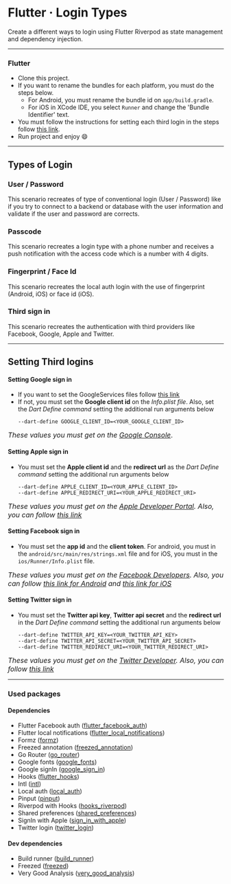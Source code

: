 # Flutter · Login Types

Create a different ways to login using Flutter Riverpod as state management and dependency injection.

------

### Flutter

* Clone this project.
* If you want to rename the bundles for each platform, you must do the steps below.
    * For Android, you must rename the bundle id on ```app/build.gradle```.
    * For iOS in XCode IDE, you select ```Runner``` and change the 'Bundle Identifier' text.
* You must follow the instructions for setting each third login in the steps follow [this link](#setting-third-logins).
* Run project and enjoy :smile:

------

## Types of Login

### User / Password

This scenario recreates of type of conventional login (User / Password) like if you try to connect to a backend or
database with the user information and validate if the user and password are corrects.

### Passcode

This scenario recreates a login type with a phone number and receives a push notification with the access code which is
a number with 4 digits.

### Fingerprint / Face Id

This scenario recreates the local auth login with the use of fingerprint (Android, iOS) or face id (iOS).

### Third sign in

This scenario recreates the authentication with third providers like Facebook, Google, Apple and Twitter.

------

## Setting Third logins

#### Setting Google sign in

* If you want to set the GoogleServices files
  follow [this link](https://pub.dev/packages/google_sign_in#platform-integration)
* If not, you must set the **Google client id** on the *Info.plist file*. Also, set the *Dart Define command* setting
  the additional run arguments below
  ```
  --dart-define GOOGLE_CLIENT_ID=<YOUR_GOOGLE_CLIENT_ID>
  ```

<font size="3">*These values you must get on
the [Google Console](https://console.cloud.google.com/apis/dashboard?project=to-do-app-6da92)*.</font>

#### Setting Apple sign in

* You must set the **Apple client id** and the **redirect url** as the *Dart Define command* setting the additional run
  arguments below
  ```
  --dart-define APPLE_CLIENT_ID=<YOUR_APPLE_CLIENT_ID>
  --dart-define APPLE_REDIRECT_URI=<YOUR_APPLE_REDIRECT_URI>
  ```

<font size="3">*These values you must get on the [Apple Developer Portal](https://developer.apple.com). Also, you can
follow [this link](https://pub.dev/packages/sign_in_with_apple#integration)*</font>

#### Setting Facebook sign in

* You must set the **app id** and the **client token**. For android, you must in
  the ```android/src/main/res/strings.xml``` file and for iOS, you must in the ```ios/Runner/Info.plist``` file.

<font size="3">*These values you must get on the [Facebook Developers](https://developers.facebook.com). Also, you can
follow [this link for Android](https://facebook.meedu.app/docs/5.x.x/android)
and [this link for iOS](https://facebook.meedu.app/docs/5.x.x/ios)*</font>

#### Setting Twitter sign in

* You must set the **Twitter api key**, **Twitter api secret** and the **redirect url** in the *Dart Define command*
  setting the additional run arguments below
  ```
  --dart-define TWITTER_API_KEY=<YOUR_TWITTER_API_KEY>
  --dart-define TWITTER_API_SECRET=<YOUR_TWITTER_API_SECRET>
  --dart-define TWITTER_REDIRECT_URI=<YOUR_TWITTER_REDIRECT_URI>
  ```

<font size="3">*These values you must get on the [Twitter Developer](https://developer.twitter.com). Also, you can
follow [this link](https://pub.dev/packages/twitter_login#twitter-configuration)*</font>

------

### Used packages

#### Dependencies

- Flutter Facebook auth ([flutter_facebook_auth](https://pub.dev/packages/flutter_facebook_auth))
- Flutter local notifications ([flutter_local_notifications](https://pub.dev/packages/flutter_local_notifications))
- Formz ([formz](https://pub.dev/packages/formz))
- Freezed annotation ([freezed_annotation](https://pub.dev/packages/freezed_annotation))
- Go Router ([go_router](https://pub.dev/packages/go_router))
- Google fonts ([google_fonts](https://pub.dev/packages/google_fonts))
- Google signIn ([google_sign_in](https://pub.dev/packages/google_sign_in))
- Hooks ([flutter_hooks](https://pub.dev/packages/flutter_hooks))
- Intl ([intl](https://pub.dev/packages/intl))
- Local auth ([local_auth](https://pub.dev/packages/local_auth))
- Pinput ([pinput](https://pub.dev/packages/pinput))
- Riverpod with Hooks ([hooks_riverpod](https://pub.dev/packages/hooks_riverpod))
- Shared preferences ([shared_preferences](https://pub.dev/packages/shared_preferences))
- SignIn with Apple ([sign_in_with_apple](https://pub.dev/packages/sign_in_with_apple))
- Twitter login ([twitter_login](https://pub.dev/packages/twitter_login))

#### Dev dependencies

- Build runner ([build_runner](https://pub.dev/packages/build_runner))
- Freezed ([freezed](https://pub.dev/packages/freezed))
- Very Good Analysis ([very_good_analysis](https://pub.dev/packages/very_good_analysis))
